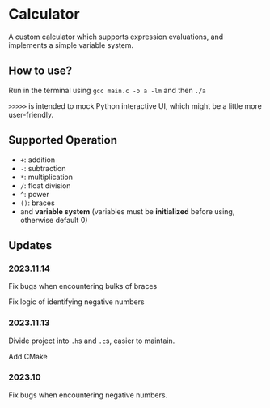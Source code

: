 # Calculator
A custom calculator which supports expression evaluations, and implements a simple variable system.

## How to use?
Run in the terminal using `gcc main.c -o a -lm` and then `./a`

`>>>>>` is intended to mock Python interactive UI, which might be a little more user-friendly.

## Supported Operation
 - `+`: addition
 - `-`: subtraction
 - `*`: multiplication
 - `/`: float division
 - `^`: power
 - `()`: braces
 - and **variable system** (variables must be **initialized** before using, otherwise default 0)

## Updates
### 2023.11.14

Fix bugs when encountering bulks of braces

Fix logic of identifying negative numbers

### 2023.11.13

Divide project into `.h`s and `.c`s, easier to maintain.

Add CMake

### 2023.10

Fix bugs when encountering negative numbers.
